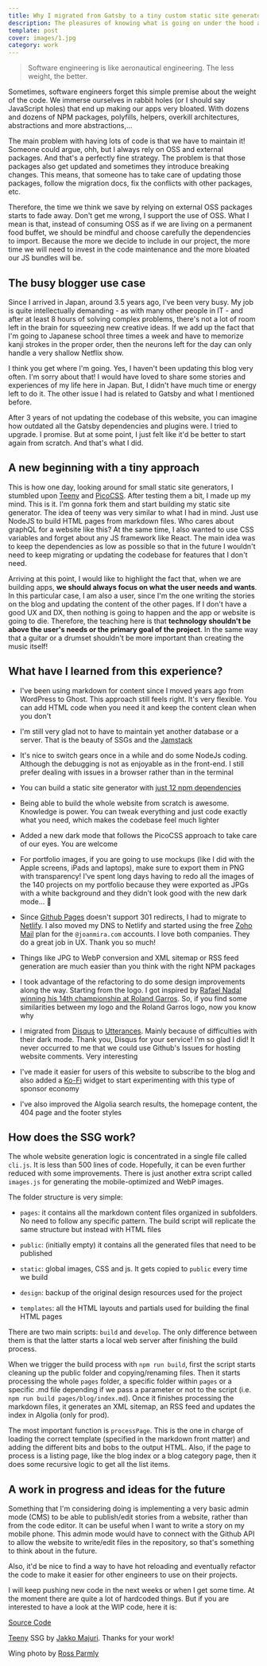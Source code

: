 ```yaml
---
title: Why I migrated from Gatsby to a tiny custom static site generator
description: The pleasures of knowing what is going on under the hood and being able to focus on simplicity and minimalism
template: post
cover: images/1.jpg
category: work
---
```


> Software engineering is like aeronautical engineering. The less weight, the better.

Sometimes, software engineers forget this simple premise about the weight of the code. We immerse ourselves in rabbit holes (or I should say JavaScript holes) that end up making our apps very bloated. With dozens and dozens of NPM packages, polyfills, helpers, overkill architectures, abstractions and more abstractions,...

The main problem with having lots of code is that we have to maintain it! Someone could argue, ohh, but I always rely on OSS and external packages. And that's a perfectly fine strategy. The problem is that those packages also get updated and sometimes they introduce breaking changes. This means, that someone has to take care of updating those packages, follow the migration docs, fix the conflicts with other packages, etc.

Therefore, the time we think we save by relying on external OSS packages starts to fade away. Don't get me wrong, I support the use of OSS. What I mean is that, instead of consuming OSS as if we are living on a permanent food buffet, we should be mindful and choose carefully the dependencies to import. Because the more we decide to include in our project, the more time we will need to invest in the code maintenance and the more bloated our JS bundles will be.

## The busy blogger use case

Since I arrived in Japan, around 3.5 years ago, I've been very busy. My job is quite intellectually demanding - as with many other people in IT - and after at least 8 hours of solving complex problems, there's not a lot of room left in the brain for squeezing new creative ideas. If we add up the fact that I'm going to Japanese school three times a week and have to memorize kanji strokes in the proper order, then the neurons left for the day can only handle a very shallow Netflix show.

I think you get where I'm going. Yes, I haven't been updating this blog very often. I'm sorry about that! I would have loved to share some stories and experiences of my life here in Japan. But, I didn't have much time or energy left to do it. The other issue I had is related to Gatsby and what I mentioned before.

After 3 years of not updating the codebase of this website, you can imagine how outdated all the Gatsby dependencies and plugins were. I tried to upgrade. I promise. But at some point, I just felt like it'd be better to start again from scratch. And that's what I did.

## A new beginning with a tiny approach

This is how one day, looking around for small static site generators, I stumbled upon [Teeny](https://github.com/yakkomajuri/teeny) and [PicoCSS](http://picocss.com/). After testing them a bit, I made up my mind. This is it. I'm gonna fork them and start building my static site generator. The idea of teeny was very similar to what I had in mind. Just use NodeJS to build HTML pages from markdown files. Who cares about graphQL for a website like this? At the same time, I also wanted to use CSS variables and forget about any JS framework like React. The main idea was to keep the dependencies as low as possible so that in the future I wouldn't need to keep migrating or updating the codebase for features that I don't need.

Arriving at this point, I would like to highlight the fact that, when we are building apps, **we should always focus on what the user needs and wants**. In this particular case, I am also a user, since I'm the one writing the stories on the blog and updating the content of the other pages. If I don't have a good UX and DX, then nothing is going to happen and the app or website is going to die. Therefore, the teaching here is that **technology shouldn't be above the user's needs or the primary goal of the project**. In the same way that a guitar or a drumset shouldn't be more important than creating the music itself!

## What have I learned from this experience?

- I've been using markdown for content since I moved years ago from WordPress to Ghost. This approach still feels right. It's very flexible. You can add HTML code when you need it and keep the content clean when you don't

- I'm still very glad not to have to maintain yet another database or a server. That is the beauty of SSGs and the [Jamstack](https://jamstack.org/)

- It's nice to switch gears once in a while and do some NodeJs coding. Although the debugging is not as enjoyable as in the front-end. I still prefer dealing with issues in a browser rather than in the terminal

- You can build a static site generator with [just 12 npm dependencies](https://github.com/gazpachu/joanmira/blob/main/package.json)

- Being able to build the whole website from scratch is awesome. Knowledge is power. You can tweak everything and just code exactly what you need, which makes the codebase feel much lighter

- Added a new dark mode that follows the PicoCSS approach to take care of our eyes. You are welcome

- For portfolio images, if you are going to use mockups (like I did with the Apple screens, iPads and laptops), make sure to export them in PNG with transparency! I've spent long days having to redo all the images of the 140 projects on my portfolio because they were exported as JPGs with a white background and they didn't look good with the new dark mode... &#129318;

- Since [Github Pages](https://pages.github.com/) doesn't support 301 redirects, I had to migrate to [Netlify](https://netlify.com/). I also moved my DNS to Netlify and started using the free [Zoho Mail](https://www.zoho.com/mail) plan for the `@joanmira.com` accounts. I love both companies. They do a great job in UX. Thank you so much!

- Things like JPG to WebP conversion and XML sitemap or RSS feed generation are much easier than you think with the right NPM packages

- I took advantage of the refactoring to do some design improvements along the way. Starting from the logo. I got inspired by [Rafael Nadal winning his 14th championship at Roland Garros](https://en.wikipedia.org/wiki/Rafael_Nadal#Legacy). So, if you find some similarities between my logo and the Roland Garros logo, now you know why

- I migrated from [Disqus](https://disqus.com/) to [Utterances](https://utteranc.es/). Mainly because of difficulties with their dark mode. Thank you, Disqus for your service! I'm so glad I did! It never occurred to me that we could use Github's Issues for hosting website comments. Very interesting

- I've made it easier for users of this website to subscribe to the blog and also added a [Ko-Fi](https://ko-fi.com) widget to start experimenting with this type of sponsor economy

- I've also improved the Algolia search results, the homepage content, the 404 page and the footer styles

## How does the SSG work?

The whole website generation logic is concentrated in a single file called `cli.js`. It is less than 500 lines of code. Hopefully, it can be even further reduced with some improvements. There is just another extra script called `images.js` for generating the mobile-optimized and WebP images.

The folder structure is very simple:

- `pages`: it contains all the markdown content files organized in subfolders. No need to follow any specific pattern. The build script will replicate the same structure but instead with HTML files

- `public`: (initially empty) it contains all the generated files that need to be published

- `static`: global images, CSS and js. It gets copied to `public` every time we build

- `design`: backup of the original design resources used for the project

- `templates`: all the HTML layouts and partials used for building the final HTML pages

There are two main scripts: `build` and `develop`. The only difference between them is that the latter starts a local web server after finishing the build process.

When we trigger the build process with `npm run build`, first the script starts cleaning up the public folder and copying/renaming files. Then it starts processing the whole `pages` folder, a specific folder within `pages` or a specific .md file depending if we pass a parameter or not to the script (i.e. `npm run build pages/blog/index.md`). Once it finishes processing the markdown files, it generates an XML sitemap, an RSS feed and updates the index in Algolia (only for prod).

The most important function is `processPage`. This is the one in charge of loading the correct template (specified in the markdown front matter) and adding the different bits and bobs to the output HTML. Also, if the page to process is a listing page, like the blog index or a blog category page, then it does some recursive logic to get all the list items.

## A work in progress and ideas for the future

Something that I'm considering doing is implementing a very basic admin mode (CMS) to be able to publish/edit stories from a website, rather than from the code editor. It can be useful when I want to write a story on my mobile phone. This admin mode would have to connect with the Github API to allow the website to write/edit files in the repository, so that's something to think about in the future.

Also, it'd be nice to find a way to have hot reloading and eventually refactor the code to make it easier for other engineers to use on their projects.

I will keep pushing new code in the next weeks or when I get some time. At the moment there are quite a lot of hardcoded things. But if you are interested to have a look at the WIP code, here it is:

<a class="btn github" role="button" href="https://github.com/gazpachu/joanmira" target="_blank">Source Code</a>

[Teeny](https://github.com/yakkomajuri/teeny) SSG by [Jakko Majuri](https://github.com/yakkomajuri). Thanks for your work!

Wing photo by [Ross Parmly](https://unsplash.com/es/fotos/rf6ywHVkrlY)